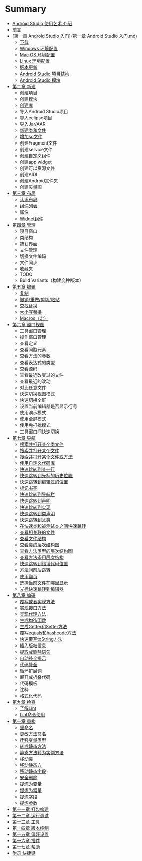 # Summary

* [Android Studio 使用艺术 介绍](README.md)
* [前言](前言.md)
* [第一章 Android Studio 入门](第一章 Android Studio 入门.md)
    * [下载](下载.md)
    * [Windows 环境配置](windows-环境配置.md)
    * [Mac OS 环境配置](mac-os-环境配置.md)
    * [Linux 环境配置](linux-环境配置.md)
    * [版本更新](版本更新.md)
    * [Android Studio 项目结构](android-studio-项目结构.md)
    * [Android Studio 模块](android-studio-模块.md)
* [第二章 新建](新建.md)
    * 创建项目
    * [创建模块](创建模块.md)
    * [创建库](创建库.md)
    * 导入Android Studio项目
    * 导入eclipse项目
    * 导入Jar\/AAR
    * [新建类和文件](新建类和文件.md)
    * [增加so文件](增加so文件.md)
    * 创建Fragment文件
    * 创建service文件
    * 创建自定义组件
    * 创建app widget
    * 创建可以资源文件
    * 创建AIDL
    * 创建Android文件夹
    * 创建矢量图
* [第三章 布局](第三章-布局.md)
    * [认识布局](认识布局.md)
    * [组件列表](组件列表.md)
    * [属性](属性.md)
    * [Widget组件](widget组件.md)
* [第四章 管理](第四章-管理.md)
    * 项目窗口
    * 类结构
    * 捕获界面
    * 文件管理
    * 切换文件编码
    * 文件同步
    * 收藏夹
    * TODO
    * Build Variants（构建变种版本）
* [第五章 编辑](第五章-编辑.md)
    * [复制](复制.md)
    * [撤销\/重做\/剪切\/粘贴](撤销重做剪切粘贴.md)
    * [查找替换](查找替换.md)
    * [大小写替换](大小写替换.md)
    * [Macros（宏）](macros（宏）.md)
* [第六章 窗口视图](第六章-窗口视图.md)
    * 工具窗口管理
    * 操作窗口管理
    * 查看定义
    * 查看同胞元素
    * 查看方法的参数
    * 查看表达式的类型
    * 查看源码
    * 查看最近改变过的文件
    * 查看最近的改动
    * 对比任意文件
    * 快速切换视图模式
    * 快速切换全屏
    * 设置当前编辑器是否显示行号
    * 使用演示模式
    * 使用全屏模式
    * 使用免打扰模式
    * 工具窗口间快速切换
* [第七章 导航](第七章-导航.md)
    * [搜索并打开某个类文件](搜索并打开某个类文件.md)
    * [搜索并打开某个文件](搜索并打开某个文件.md)
    * [搜索并打开某个文件或方法](搜索并打开某个文件或方法.md)
    * [使用自定义代码库](使用自定义代码库.md)
    * [快速跳转到某一行](快速跳转到某一行.md)
    * [快速跳转到光标的历史位置](快速跳转到光标的历史位置.md)
    * [快速跳转到编辑过的位置](快速跳转到编辑过的位置.md)
    * [标记书签](标记书签.md)
    * [快速跳转到导航栏](快速跳转到导航栏.md)
    * [快速跳转到声明](快速跳转到声明.md)
    * [快速跳转到实现](快速跳转到实现.md)
    * [快速跳转到类声明](快速跳转到类声明.md)
    * [快速跳转到父类](快速跳转到父类.md)
    * [在快速类和被测试类之间快速跳转](在快速类和被测试类之间快速跳转.md)
    * [查看相关联的文件](查看相关联的文件.md)
    * [查看文件结构](查看文件结构.md)
    * [查看类的层次结构图](查看类的层次结构图.md)
    * [查看方法类型的层次结构图](查看方法类型的层次结构图.md)
    * [查看方法条用层次结构](查看方法条用层次结构.md)
    * [快速跳转到错误代码位置](快速跳转到错误代码位置.md)
    * [方法间前后跳转](方法间前后跳转.md)
    * [使用翻页](使用翻页.md)
    * [选择当前文件在哪里显示](选择当前文件在哪里显示.md)
    * [光标快速跳转到编辑器](光标快速跳转到编辑器.md)
* [第八章 编码](第八章-编码.md)
    * [覆写或者实现方法](覆写或者实现方法.md)
    * [实现接口方法](实现接口方法.md)
    * [实现代理方法](实现代理方法.md)
    * [生成构造函数](生成构造函数.md)
    * [生成Getter和Setter方法](生成getter和setter方法.md)
    * [覆写equals和hashcode方法](覆写equals和hashcode方法.md)
    * [快速覆写toString方法](快速覆写tostring方法.md)
    * [插入版权信息](插入版权信息.md)
    * [提取或删除语句](提取或删除语句.md)
    * [自动补全提示](自动补全提示.md)
    * [代码补全](代码补全.md)
    * 循环扩展词
    * 展开或折叠代码
    * 代码模板
    * 注释
    * 格式化代码
* [第九章 检查](第九章-检查.md)
    * [了解Lint](了解lint.md)
    * [Lint命令使用](lint命令使用.md)
* [第十章 重构](第十章-重构.md)
    * [重命名](重命名.md)
    * [更改方法签名](更改方法签名.md)
    * [迁移变量类型](迁移变量类型.md)
    * [转成静态方法](转成静态方法.md)
    * [静态方法转为实例方法](静态方法转为实例方法.md)
    * [移动类](移动类.md)
    * [移动静态方](移动静态方.md)
    * [移动静态字段](移动静态字段.md)
    * [安全删除](安全删除.md)
    * [提炼为变量](提炼为变量.md)
    * [提炼为常量](提炼为常量.md)
    * [提炼字段](提炼字段.md)
    * [提炼参数](提炼参数.md)
* [第十一章 打包构建](第十一章-打包构建.md)
* [第十二章 运行调试](第十二章-运行调试.md)
* [第十三章 工具](第十三章-工具.md)
* [第十四章 版本控制](第十四章-版本控制.md)
* [第十五章 偏好设置](第十五章-偏好设置.md)
* [第十六章 插件](第十六章-插件.md)
* [第十七章 帮助](第十七章-帮助.md)
* [附录 快捷键](附录-快捷键.md)

